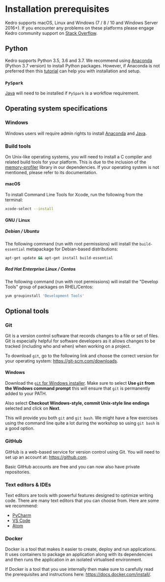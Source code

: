 # Installation prerequisites

Kedro supports macOS, Linux and Windows (7 / 8 / 10 and Windows Server 2016+). If you encounter any problems on these platforms please engage Kedro community support on [Stack Overflow](https://stackoverflow.com/questions/tagged/kedro).

## Python

Kedro supports Python 3.5, 3.6 and 3.7. We recommend using [Anaconda](https://www.anaconda.com/download) (Python 3.7 version) to install Python packages. However, if Anaconda is not preferred then this [tutorial](https://realpython.com/installing-python/) can help you with installation and setup.

### `PySpark`

[Java](https://www.oracle.com/technetwork/java/javase/downloads/index.html) will need to be installed if `PySpark` is a workflow requirement.

## Operating system specifications


### Windows

Windows users will require admin rights to install [Anaconda](https://www.anaconda.com/download) and [Java](https://www.oracle.com/technetwork/java/javase/downloads/index.html).

### Build tools

On Unix-like operating systems, you will need to install a C compiler and related build tools for your platform. This is due to the inclusion of the [memory-profiler](https://pypi.org/project/memory-profiler/) library in our dependencies. If your operating system is not mentioned, please refer to its documentation.

#### macOS
To install Command Line Tools for Xcode, run the following from the terminal:

```bash
xcode-select --install
```

#### GNU / Linux

##### Debian / Ubuntu

The following command (run with root permissions) will install the `build-essential` metapackage for Debian-based distributions:

```bash
apt-get update && apt-get install build-essential
```

##### Red Hat Enterprise Linux / Centos
The following command (run with root permissions) will install the "Develop Tools" group of packages on RHEL/Centos:

```bash
yum groupinstall 'Development Tools'
```

## Optional tools

### Git
Git is a version control software that records changes to a file or set of files. Git is especially helpful for software developers as it allows changes to be tracked (including who and when) when working on a project.

To download `git`, go to the following link and choose the correct version for your operating system: https://git-scm.com/downloads.

#### Windows
Download the [`git` for Windows installer](https://gitforwindows.org/). Make sure to select **Use `git` from the Windows command prompt** this will ensure that `git` is permanently added to your PATH.

Also select **Checkout Windows-style, commit Unix-style line endings** selected and click on **Next**.

This will provide you both `git` and `git bash`. We might have a few exercises using the command line quite a lot during the workshop so using `git bash` is a good option.

### GitHub
GitHub is a web-based service for version control using Git. You will need to set up an account at: https://github.com.

Basic GitHub accounts are free and you can now also have private repositories.

### Text editors & IDEs
Text editors are tools with powerful features designed to optimize writing code. There are many text editors that you can choose from. Here are some we recommend:

- [PyCharm](https://www.jetbrains.com/pycharm/download/)
- [VS Code](https://code.visualstudio.com/)
- [Atom](https://atom.io/)

### Docker
Docker is a tool that makes it easier to create, deploy and run applications. It uses containers to package an application along with its dependencies and then runs the application in an isolated virtualised environment.

If Docker is a tool that you use internally then make sure to carefully read the prerequisites and instructions here: https://docs.docker.com/install/.
